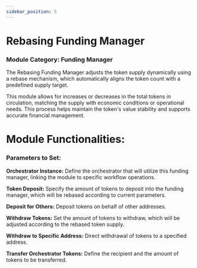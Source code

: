 ```yaml
---
sidebar_position: 5
---
```


# Rebasing Funding Manager
### Module Category: Funding Manager


The Rebasing Funding Manager adjusts the token supply dynamically using a rebase mechanism, which automatically aligns the token count with a predefined supply target. 

This module allows for increases or decreases in the total tokens in circulation, matching the supply with economic conditions or operational needs. This process helps maintain the token's value stability and supports accurate financial management. 

# Module Functionalities:

### Parameters to Set:

**Orchestrator Instance:** Define the orchestrator that will utilize this funding manager, linking the module to specific workflow operations.

**Token Deposit:** Specify the amount of tokens to deposit into the funding manager, which will be rebased according to current parameters.

**Deposit for Others:** Deposit tokens on behalf of other addresses.

**Withdraw Tokens:** Set the amount of tokens to withdraw, which will be adjusted according to the rebased token supply.

**Withdraw to Specific Address:** Direct withdrawal of tokens to a specified address.

**Transfer Orchestrator Tokens:** Define the recipient and the amount of tokens to be transferred.
